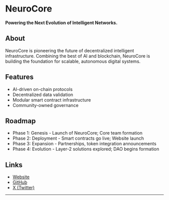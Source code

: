 # NeuroCore

**Powering the Next Evolution of Intelligent Networks.**

## About
NeuroCore is pioneering the future of decentralized intelligent infrastructure. Combining the best of AI and blockchain, NeuroCore is building the foundation for scalable, autonomous digital systems.

## Features
- AI-driven on-chain protocols
- Decentralized data validation
- Modular smart contract infrastructure
- Community-owned governance

## Roadmap
- Phase 1: Genesis - Launch of NeuroCore; Core team formation
- Phase 2: Deployment - Smart contracts go live; Website launch
- Phase 3: Expansion - Partnerships, token integration announcements
- Phase 4: Evolution - Layer-2 solutions explored; DAO begins formation

## Links
- [Website]()
- [GitHub]()
- [X (Twitter)](https://x.com/neurocoresolana)

---
